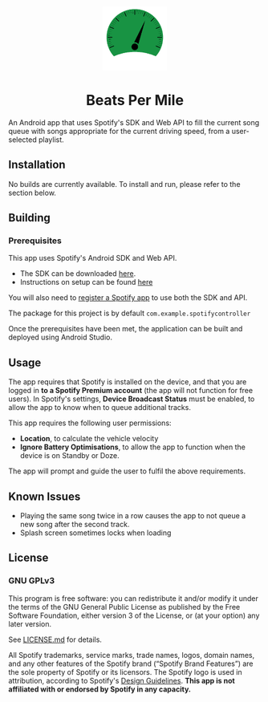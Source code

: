 
<p  align="center">
	<img  width="128"  height="128"  src="https://github.com/Razzula/spotify-accelerometer/blob/main/app/src/main/res/drawable/logo.png">
</p>
<h1  align="center">Beats Per Mile</h1>

An Android app that uses Spotify's SDK and Web API to fill the current song queue with songs appropriate for the current driving speed, from a user-selected playlist.

## Installation
No builds are currently available. To install and run, please refer to the section below.

## Building
### Prerequisites
This app uses Spotify's Android SDK and Web API.

- The SDK can be downloaded [here](https://github.com/spotify/android-sdk/releases).
- Instructions on setup can be found [here](https://developer.spotify.com/documentation/android/quick-start/)

You will also need to [register a Spotify app](https://developer.spotify.com/documentation/general/guides/authorization/app-settings/) to use both the SDK and API.

The package for this project is by default `com.example.spotifycontroller`

Once the prerequisites have been met, the application can be built and deployed using Android Studio.

## Usage

The app requires that Spotify is installed on the device, and that you are logged in **to a Spotify Premium account** (the app will not function for free users). In Spotify's settings, **Device Broadcast Status** must be enabled, to allow the app to know when to queue additional tracks.

This app requires the following user permissions:
-  **Location**, to calculate the vehicle velocity
-  **Ignore Battery Optimisations**, to allow the app to function when the device is on Standby or Doze.

The app will prompt and guide the user to fulfil the above requirements.

## Known Issues
- Playing the same song twice in a row causes the app to not queue a new song after the second track.
- Splash screen sometimes locks when loading

## License
### GNU GPLv3
This program is free software: you can redistribute it and/or modify it under the terms of the GNU General Public License as published by the Free Software Foundation, either version 3 of the License, or (at your option) any later version.

See [LICENSE.md](https://github.com/Razzula/spotify-accelerometer/blob/main/LICENSE.md) for details.

All Spotify trademarks, service marks, trade names, logos, domain names, and any other features of the Spotify brand (“Spotify Brand Features”) are the sole property of Spotify or its licensors. The Spotify logo is used in attribution, according to Spotify's [Design Guidelines](https://developer.spotify.com/documentation/general/design-and-branding/). **This app is not affiliated with or endorsed by Spotify in any capacity.**